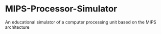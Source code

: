 # MIPS-Processor-Simulator
 An educational simulator of a computer processing unit based on the MIPS architecture
